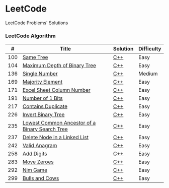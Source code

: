 # LeetCode

LeetCode Problems' Solutions

### LeetCode Algorithm

| #   | Title                                                                                                                           | Solution                                                                                                    | Difficulty |
|-----|---------------------------------------------------------------------------------------------------------------------------------|-------------------------------------------------------------------------------------------------------------|------------|
| 100 | [Same Tree](https://leetcode.com/problems/same-tree/)                                                                           | [C++](./algorithms/cpp/sameTree/sameTree.cpp)                                                               | Easy       |
| 104 | [Maximum Depth of Binary Tree](https://leetcode.com/problems/maximum-depth-of-binary-tree/)                                     | [C++](./algorithms/cpp/maximumDepthOfBinaryTree/maximumDepthOfBinaryTree.cpp)                               | Easy       |
| 136 | [Single Number](https://leetcode.com/problems/single-number/)                                                                   | [C++](./algorithms/cpp/singleNumber/singleNumber.cpp)                                                       | Medium     |
| 169 | [Majority Element](https://leetcode.com/problems/majority-element/)                                                             | [C++](./algorithms/cpp/majorityElement/majorityElement.cpp)                                                 | Easy       |
| 171 | [Excel Sheet Column Number](https://leetcode.com/problems/excel-sheet-column-number/)                                           | [C++](./algorithms/cpp/excelSheetColumnNumber/excelSheetColumnNumber.cpp)                                   | Easy       |
| 191 | [Number of 1 Bits](https://leetcode.com/problems/number-of-1-bits/)                                                             | [C++](./algorithms/cpp/numberOf1Bits/numberOf1Bits.cpp)                                                     | Easy       |
| 217 | [Contains Duplicate](https://leetcode.com/problems/contains-duplicate/)                                                         | [C++](./algorithms/cpp/containsDuplicate/containsDuplicate.cpp)                                             | Easy       |
| 226 | [Invert Binary Tree](https://leetcode.com/problems/invert-binary-tree/)                                                         | [C++](./algorithms/cpp/invertBinaryTree/invertBinaryTree.cpp)                                               | Easy       |
| 235 | [Lowest Common Ancestor of a Binary Search Tree](https://leetcode.com/problems/lowest-common-ancestor-of-a-binary-search-tree/) | [C++](./algorithms/cpp/lowestCommonAncestorOfABinarySearchTree/lowestCommonAncestorOfABinarySearchTree.cpp) | Easy       |
| 237 | [Delete Node in a Linked List](https://leetcode.com/problems/delete-node-in-a-linked-list/)                                     | [C++](./algorithms/cpp/deleteNodeInALinkedList/deleteNodeInALinkedList.cpp)                                 | Easy       |
| 242 | [Valid Anagram](https://leetcode.com/problems/valid-anagram/)                                                                   | [C++](./algorithms/cpp/validAnagram/validAnagram.cpp)                                                       | Easy       |
| 258 | [Add Digits](https://leetcode.com/problems/add-digits/)                                                                         | [C++](./algorithms/cpp/addDigits/addDigits.cpp)                                                             | Easy       |
| 283 | [Move Zeroes](https://leetcode.com/problems/move-zeroes/)                                                                       | [C++](./algorithms/cpp/moveZeroes/moveZeroes.cpp)                                                           | Easy       |
| 292 | [Nim Game](https://leetcode.com/problems/nim-game/)                                                                             | [C++](./algorithms/cpp/nimGame/nimGame.cpp)                                                                 | Easy       |
| 299 | [Bulls and Cows](https://leetcode.com/problems/bulls-and-cows/)                                                                 | [C++](./algorithms/cpp/bullsAndCows/bullsAndCows.cpp)                                                       | Easy       |
